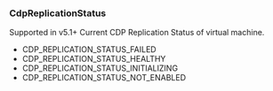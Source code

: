 ### CdpReplicationStatus
Supported in v5.1+
  Current CDP Replication Status of virtual machine.

- CDP_REPLICATION_STATUS_FAILED
- CDP_REPLICATION_STATUS_HEALTHY
- CDP_REPLICATION_STATUS_INITIALIZING
- CDP_REPLICATION_STATUS_NOT_ENABLED
